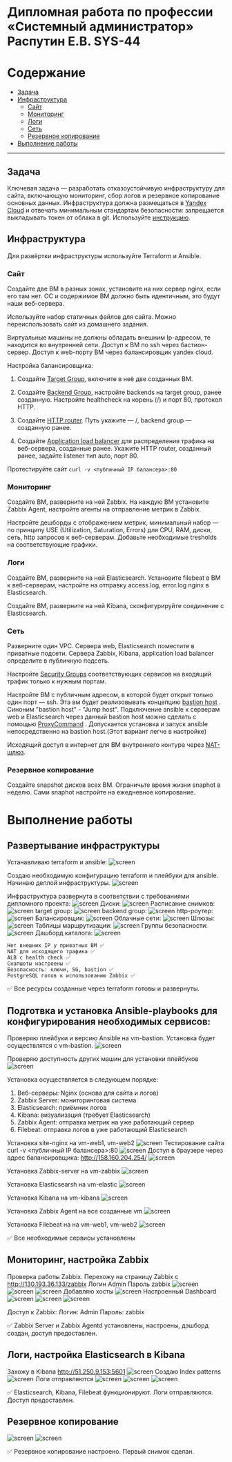
#  Дипломная работа по профессии «Системный администратор» Распутин Е.В. SYS-44

Содержание
==========
* [Задача](#Задача)
* [Инфраструктура](#Инфраструктура)
    * [Сайт](#Сайт)
    * [Мониторинг](#Мониторинг)
    * [Логи](#Логи)
    * [Сеть](#Сеть)
    * [Резервное копирование](#Резервное-копирование)
* [Выполнение работы](#Выполнение-работы)

---------

## Задача
Ключевая задача — разработать отказоустойчивую инфраструктуру для сайта, включающую мониторинг, сбор логов и резервное копирование основных данных. Инфраструктура должна размещаться в [Yandex Cloud](https://cloud.yandex.com/) и отвечать минимальным стандартам безопасности: запрещается выкладывать токен от облака в git. Используйте [инструкцию](https://cloud.yandex.ru/docs/tutorials/infrastructure-management/terraform-quickstart#get-credentials).

## Инфраструктура
Для развёртки инфраструктуры используйте Terraform и Ansible.  

### Сайт
Создайте две ВМ в разных зонах, установите на них сервер nginx, если его там нет. ОС и содержимое ВМ должно быть идентичным, это будут наши веб-сервера.

Используйте набор статичных файлов для сайта. Можно переиспользовать сайт из домашнего задания.

Виртуальные машины не должны обладать внешним Ip-адресом, те находится во внутренней сети. Доступ к ВМ по ssh через бастион-сервер. Доступ к web-порту ВМ через балансировщик yandex cloud.

Настройка балансировщика:

1. Создайте [Target Group](https://cloud.yandex.com/docs/application-load-balancer/concepts/target-group), включите в неё две созданных ВМ.

2. Создайте [Backend Group](https://cloud.yandex.com/docs/application-load-balancer/concepts/backend-group), настройте backends на target group, ранее созданную. Настройте healthcheck на корень (/) и порт 80, протокол HTTP.

3. Создайте [HTTP router](https://cloud.yandex.com/docs/application-load-balancer/concepts/http-router). Путь укажите — /, backend group — созданную ранее.

4. Создайте [Application load balancer](https://cloud.yandex.com/en/docs/application-load-balancer/) для распределения трафика на веб-сервера, созданные ранее. Укажите HTTP router, созданный ранее, задайте listener тип auto, порт 80.

Протестируйте сайт
`curl -v <публичный IP балансера>:80` 

### Мониторинг
Создайте ВМ, разверните на ней Zabbix. На каждую ВМ установите Zabbix Agent, настройте агенты на отправление метрик в Zabbix. 

Настройте дешборды с отображением метрик, минимальный набор — по принципу USE (Utilization, Saturation, Errors) для CPU, RAM, диски, сеть, http запросов к веб-серверам. Добавьте необходимые tresholds на соответствующие графики.

### Логи
Cоздайте ВМ, разверните на ней Elasticsearch. Установите filebeat в ВМ к веб-серверам, настройте на отправку access.log, error.log nginx в Elasticsearch.

Создайте ВМ, разверните на ней Kibana, сконфигурируйте соединение с Elasticsearch.

### Сеть
Разверните один VPC. Сервера web, Elasticsearch поместите в приватные подсети. Сервера Zabbix, Kibana, application load balancer определите в публичную подсеть.

Настройте [Security Groups](https://cloud.yandex.com/docs/vpc/concepts/security-groups) соответствующих сервисов на входящий трафик только к нужным портам.

Настройте ВМ с публичным адресом, в которой будет открыт только один порт — ssh.  Эта вм будет реализовывать концепцию  [bastion host]( https://cloud.yandex.ru/docs/tutorials/routing/bastion) . Синоним "bastion host" - "Jump host". Подключение  ansible к серверам web и Elasticsearch через данный bastion host можно сделать с помощью  [ProxyCommand](https://docs.ansible.com/ansible/latest/network/user_guide/network_debug_troubleshooting.html#network-delegate-to-vs-proxycommand) . Допускается установка и запуск ansible непосредственно на bastion host.(Этот вариант легче в настройке)

Исходящий доступ в интернет для ВМ внутреннего контура через [NAT-шлюз](https://yandex.cloud/ru/docs/vpc/operations/create-nat-gateway).

### Резервное копирование
Создайте snapshot дисков всех ВМ. Ограничьте время жизни snaphot в неделю. Сами snaphot настройте на ежедневное копирование.

# Выполнение работы

## Развертывание инфраструктуры
Устанавливаю terraform и ansible: 
![screen](/img/1.png)

Создаю необходимую конфигурацию terraform и плейбуки для ansible. 
Начинаю деплой инфраструктуры. 
![screen](/img/2.png)

Инфраструктура развернута в соответствии с требованиями дипломного проекта: 
![screen](/img/3.png)
Диски:
![screen](/img/4.png)
Расписание снимков:
![screen](/img/5.png)
target group:
![screen](/img/target-group.png)
backend group:
![screen](/img/backend-group.png)
http-роутер:
![screen](/img/http-router.png)
Балансировщик:
![screen](/img/ballancer.png)
Облачные сети:
![screen](/img/cloud-net.png)
Шлюзы:
![screen](/img/gateway-net.png)
Таблицы маршрутизации:
![screen](/img/route-table.png)
Группы безопасности:
![screen](/img/sec-group.png)
Дашборд каталога:
![screen](/img/dashboard1.png)

    Нет внешних IP у приватных ВМ ✅  
    NAT для исходящего трафика ✅  
    ALB с health check ✅  
    Снапшоты настроены ✅  
    Безопасность: ключи, SG, bastion ✅  
    PostgreSQL готов к использованию Zabbix ✅

✅ Все ресурсы созданные через terraform готовы и развернуты.


## Подготвка и установка Ansible-playbooks для конфигурирования необходимых сервисов:

Проверяю плейбуки и версию Ansible на vm-bastion. Установка будет осуществлятся с vm-bastion.
![screen](/img/ansver.png)

Проверяю доступность других машин для установки плейбуков 
![screen](/img/ansping.png)

Установка осуществляется в следующем порядке: 
1. Веб-серверы: Nginx (основа для сайта и логов)
2. Zabbix Server: мониторинговая система
3. Elasticsearch: приёмник логов
4. Kibana: визуализация (требует Elasticsearch)
5. Zabbix Agent: отправка метрик на уже работающий сервер
6. Filebeat: отправка логов в уже работающий Elasticsearch

Установка site-nginx на vm-web1, vm-web2
![screen](/img/nginx.png)
Тестирование сайта curl -v <публичный IP балансера>:80
![screen](/img/curl.png)
Доступ в браузере через адрес балансировщика: http://158.160.204.254/
![screen](/img/site.png)

Установка Zabbix-server на vm-zabbix
![screen](/img/zsplay.png)

Установка Elasticsearsh на vm-elastic
![screen](/img/elsticpb.png)

Установка Kibana на vm-kibana
![screen](/img/kibanapb.png)

Установка Zabbix Agent на все созданные vm
![screen](/img/zagetpb.png)

Установка Filebeat на на vm-web1, vm-web2
![screen](/img/fbpb.png)

✅ Все необходимые сервисы установлены 

## Мониторинг, настройка Zabbix

Проверка работы Zabbix. Перехожу на страницу Zabbix с http://130.193.36.133/zabbix
Логин Admin
Пароль zabbix
![screen](/img/Zabbix1.png)
![screen](/img/Zabbix2.png)
![screen](/img/Zabbix3.png)
Добавляю хосты
![screen](/img/Zabbix4.png)
Настроенный Dashboard
![screen](/img/Zabbix6.png)
![screen](/img/Zabbix5.png)
![screen](/img/Zabbix7.png)

Доступ к Zabbix:
Логин: Admin
Пароль: zabbix

✅ Zabbix Server и Zabbix Agentd установлены, настроены, дэшборд создан, доступ предоставлен.

## Логи, настройка Elasticsearch в Kibana

Захожу в Kibana http://51.250.9.153:5601
![screen](/img/Kib1.png)
Создаю Index patterns
![screen](/img/Kib2.png)
Логи отправляются
![screen](/img/Kib3.png)
![screen](/img/Kib4.png)
![screen](/img/Kib5.png)

✅ Elasticsearch, Kibana, Filebeat функционируют. Логи отправляются. Доступ предоставлен. 

## Резервное копирование

![screen](/img/bckp.png)
![screen](/img/bckp1.png)

✅ Резервное копирование настроено. Первый снимок сделан.

 


 










